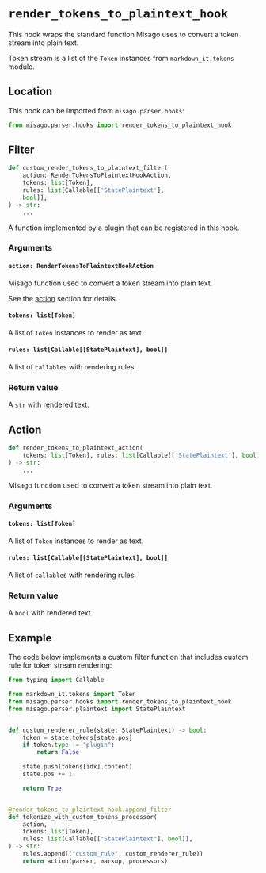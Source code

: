 # `render_tokens_to_plaintext_hook`

This hook wraps the standard function Misago uses to convert a token stream into plain text.

Token stream is a list of the `Token` instances from `markdown_it.tokens` module.


## Location

This hook can be imported from `misago.parser.hooks`:

```python
from misago.parser.hooks import render_tokens_to_plaintext_hook
```


## Filter

```python
def custom_render_tokens_to_plaintext_filter(
    action: RenderTokensToPlaintextHookAction,
    tokens: list[Token],
    rules: list[Callable[['StatePlaintext'],
    bool]],
) -> str:
    ...
```

A function implemented by a plugin that can be registered in this hook.


### Arguments

#### `action: RenderTokensToPlaintextHookAction`

Misago function used to convert a token stream into plain text.

See the [action](#action) section for details.


#### `tokens: list[Token]`

A list of `Token` instances to render as text.


#### `rules: list[Callable[[StatePlaintext], bool]]`

A list of `callable`s with rendering rules.


### Return value

A `str` with rendered text.


## Action

```python
def render_tokens_to_plaintext_action(
    tokens: list[Token], rules: list[Callable[['StatePlaintext'], bool]]
) -> str:
    ...
```

Misago function used to convert a token stream into plain text.


### Arguments

#### `tokens: list[Token]`

A list of `Token` instances to render as text.


#### `rules: list[Callable[[StatePlaintext], bool]]`

A list of `callable`s with rendering rules.


### Return value

A `bool` with rendered text.


## Example

The code below implements a custom filter function that includes custom rule for token stream rendering:

```python
from typing import Callable

from markdown_it.tokens import Token
from misago.parser.hooks import render_tokens_to_plaintext_hook
from misago.parser.plaintext import StatePlaintext


def custom_renderer_rule(state: StatePlaintext) -> bool:
    token = state.tokens[state.pos]
    if token.type != "plugin":
        return False

    state.push(tokens[idx].content)
    state.pos += 1

    return True


@render_tokens_to_plaintext_hook.append_filter
def tokenize_with_custom_tokens_processor(
    action,
    tokens: list[Token],
    rules: list[Callable[["StatePlaintext"], bool]],
) -> str:
    rules.append(("custom_rule", custom_renderer_rule))
    return action(parser, markup, processors)
```